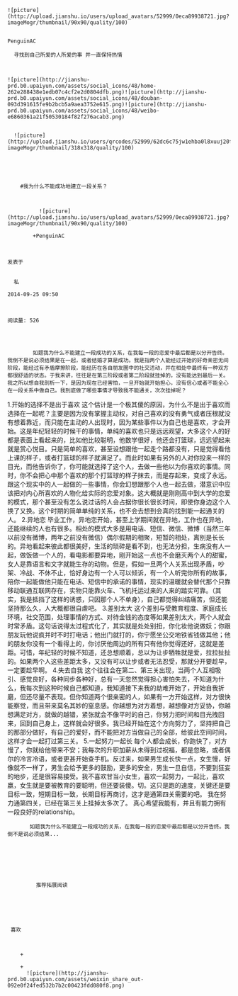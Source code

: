 
    
  
    ![picture](http://upload.jianshu.io/users/upload_avatars/52999/0eca89938721.jpg?imageMogr/thumbnail/90x90/quality/100)
    

    PenguinAC
  
      寻找到自己所爱的人所爱的事 并一直保持热情

  
  
    ![picture](http://jianshu-prd.b0.upaiyun.com/assets/social_icons/48/home-262e288438e1edb07c4cf2e2d0804dfb.png)![picture](http://jianshu-prd.b0.upaiyun.com/assets/social_icons/48/douban-093d391615fe9b2bcb5a9aea3752e615.png)![picture](http://jianshu-prd.b0.upaiyun.com/assets/social_icons/48/weibo-e6860361a21f50530184f82f276acab3.png)
  
    
      ![picture](http://upload.jianshu.io/users/qrcodes/52999/62dc6c75jw1ehba0l8xuuj20fo0lswgp.jpg?imageMogr/thumbnail/318x318/quality/100)
    


    
      
        #我为什么不能成功地建立一段关系？
        
          
            
              ![picture](http://upload.jianshu.io/users/upload_avatars/52999/0eca89938721.jpg?imageMogr/thumbnail/90x90/quality/100)
            
            +PenguinAC
        
        
    
    发表于 

    
      私

    2014-09-25 09:50

    

    阅读量: 526
  


        
            如题我为什么不能建立一段成功的关系，在我每一段的恋爱中最后都是以分开告终。我倒不是说必须结果是在一起，或者结婚才算是成功。我是指两个人能经过开始的好奇亲密无间阶段，能经过有矛盾摩擦阶段，能经历在各自朋友圈中的社交活动，并在相处中最终有一种双方都很舒适的状态。于我来讲，往往是在第三阶段或者第二阶段就挂掉的，没有能达到最后一关。我之所以想自我剖析一下，是因为现在已经害怕，一旦开始就开始担心，没有信心或者不能全心在一段关系中做自己。我到底做了哪些事情才导致我不能通关，次次挂掉呢？
  1.开始的选择不是出于喜欢
  这个估计是一个极其傻的原因，为什么不是出于喜欢而选择在一起呢？主要是因为没有掌握主动权，对自己喜欢的没有勇气或者压根就没有想着靠近，而只能在主动的人出现时，因为某些事件以为自己也是喜欢，才会开始。这是年纪轻轻的时候干的事情，单纯的喜欢也只是远远观望，大多这个人的好都是表面上看起来的，比如他比较聪明，他数学很好，他还会打篮球，远远望起来就是赏心悦目。只是简单的喜欢，甚至设想跟他一起走个路都没有，只是觉得看他上课的样子，或者打篮球的样子就满足了。而此时如果有另外的人对你投来一样的目光，而他告诉你了，你可能就选择了这个人，去做一些他以为你喜欢的事情。同时，你不会把心中那个喜欢的那个打篮球的样子抹去，而是存起来，变成了永远。跟这个现实中的人一起做的一些事情，你会幻想跟那个人也一起去做，潜意识中应该把对内心所喜欢的人物化给实际的恋爱对象。这大概就是刚刚高中到大学的恋爱的模式，那个甚至没有怎么说过话的人会占据你很长很长时间，即使你身边这个人换了又换。这个时期的简单单纯的关系，也不会去想到会真的找到能一起通关的人。
  2.异地恋
  毕业工作，异地恋开始，甚至上学期间就在异地，工作也在异地，还能继续的人也有很多。相处的模式大多是用电话、短信、微信、微博（当然三年以前没有微博，两年之前没有微信）偶尔假期的相聚，短暂的相处，离别是长长的。异地看起来彼此都很美好，生活的琐碎是看不到，也无法分担，生病没有人一起，做饭做一个人的，看电影都要异地，刚开始这一点也不会磨灭两个人的甜蜜，女人是靠语言和文字就能生存的动物。但是，假如一旦两个人关系出现矛盾，吵架、冷战、不休不止，恰好身边有一个人可以倾诉，有一个人听完你所有的故事，陪你一起能做他只能在电话、短信中的承诺的事情，现实的温暖就会替代那个只靠移动联通互联网存在，实物只能靠火车、飞机托运过来的人来的踏实可靠。（其实，我是抵挡了这样的诱惑，只因那个人不单身），自己都觉得纠结痛苦，但还能坚持那么久，人大概都很自虐吧。
  3.差别太大
  这个差别与受教育程度、家庭成长环境，社交范围，处理事情的方式、对待金钱的态度等如果差别太大，两个人就会时常矛盾。这句话说得太过程式化了，其实就是处处别扭，你化妆他说做妖；你跟朋友玩他说疯并时不时打电话；他出门就打的，你宁愿坐公交地铁省钱做其他；他的朋友你没有一个看得上的，你讨厌他周边的所有只有他你觉得还好，这就是差距。可惜，年纪轻的时候不知道，还总想顺着，总以为让步牺牲就是爱，拉拉扯扯的。如果两个人这些差距太多，又没有可以让步或者无法忍受，那就分开要趁早，一定要趁早啊。
  4.失去自我
  这个往往会在第二、第三关出现，当两个人互相吸引、感觉良好，各种同步各种好，总有一天忽然觉得担心害怕失去，不知道为什么，我每次到这种时候自己都知道，我知道接下来我的劫难开始了，开始自我折磨，但还尽量不表现。但你知道两个很亲密的人，如果有一方开始这样，对方很快能察觉，而且带来莫名其妙的窒息感。你越想为对方着想，越想像对方妥协，你越想满足对方，就做的越错，紧张就会不像平时的自己，你努力把时间和目光拽回来，回到自己身上，这样就会好很多。我已经开始在这个方向努力了，坚持把自己的那部分做好，有自己的爱好，而不能把对方当做自己的全部，给彼此空间时间，这样才会一起打过第三关。
  5.一起努力一起长
  每个人都会成长，你跑快了，对方慢了，你就给他带来不安；我每次的升职加薪从未得到过祝福，都是忽略，或者偶尔的冷言冷语，或者更甚开始查手机。反过来，如果男生成长快一点，女生慢，好像就不一样了，男生会给予更多的鼓励，更多的安全，男生一旦自信，不要到狂妄的地步，还是很容易接受。我不喜欢甘当小女生，喜欢一起努力，一起比，喜欢嬴，女生就是要被教育的要聪明，但还要装傻。切。这只是跑的速度，关键还是要目标一致，短期目标一致，长期目标再商讨，这才是通第四关需要的吧。
  我在努力通第四关，已经在第三关上挂掉太多次了。
  真心希望我能有，并且有能力拥有一段良好的relationship。

        
           如题我为什么不能建立一段成功的关系，在我每一段的恋爱中最后都是以分开告终。我倒不是说必须结果...
      
    
    
      
      
      
          
             推荐拓展阅读
        
      
    
    
      
          
     喜欢

      
      
        +
                  
        +
          ![picture](http://jianshu-prd.b0.upaiyun.com/assets/weixin_share_out-092e0f24fed532b7b2c00423fdd080f8.png)
        
      
    
  


